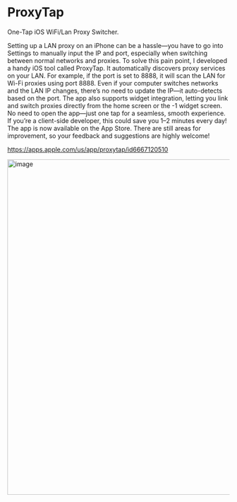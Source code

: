 # ProxyTap
One-Tap iOS WiFi/Lan Proxy Switcher.

Setting up a LAN proxy on an iPhone can be a hassle—you have to go into Settings to manually input the IP and port, especially when switching between normal networks and proxies.
To solve this pain point, I developed a handy iOS tool called ProxyTap. It automatically discovers proxy services on your LAN. For example, if the port is set to 8888, it will scan the LAN for Wi-Fi proxies using port 8888. Even if your computer switches networks and the LAN IP changes, there’s no need to update the IP—it auto-detects based on the port.
The app also supports widget integration, letting you link and switch proxies directly from the home screen or the -1 widget screen. No need to open the app—just one tap for a seamless, smooth experience. If you’re a client-side developer, this could save you 1–2 minutes every day!
The app is now available on the App Store. There are still areas for improvement, so your feedback and suggestions are highly welcome!

https://apps.apple.com/us/app/proxytap/id6667120510

<img width="759" alt="image" src="https://github.com/user-attachments/assets/0ceb431d-69e5-4b4b-85ba-c6fe955cd166" />
